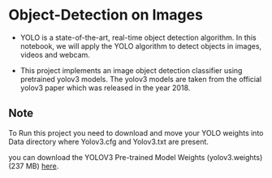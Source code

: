# Object-Detection on Images

  - YOLO is a state-of-the-art, real-time object detection algorithm. In this notebook, we will apply the YOLO algorithm to detect objects in images, videos and webcam.

  - This project implements an image object detection classifier using pretrained yolov3 models. The yolov3 models are taken from the official yolov3 paper which was released in the year 2018.


## Note
To Run this project you need to download and move your YOLO weights into Data directory where Yolov3.cfg and Yolov3.txt  are present.

you can download the YOLOV3 Pre-trained Model Weights (yolov3.weights) (237 MB) [here](https://pjreddie.com/media/files/yolov3.weights).
